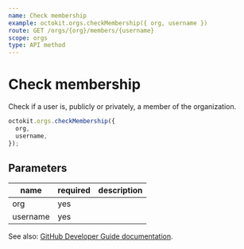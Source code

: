 ```yaml
---
name: Check membership
example: octokit.orgs.checkMembership({ org, username })
route: GET /orgs/{org}/members/{username}
scope: orgs
type: API method
---
```


# Check membership

Check if a user is, publicly or privately, a member of the organization.

```js
octokit.orgs.checkMembership({
  org,
  username,
});
```

## Parameters

<table>
  <thead>
    <tr>
      <th>name</th>
      <th>required</th>
      <th>description</th>
    </tr>
  </thead>
  <tbody>
    <tr><td>org</td><td>yes</td><td>

</td></tr>
<tr><td>username</td><td>yes</td><td>

</td></tr>
  </tbody>
</table>

See also: [GitHub Developer Guide documentation](https://developer.github.com/v3/orgs/members/#check-membership).
